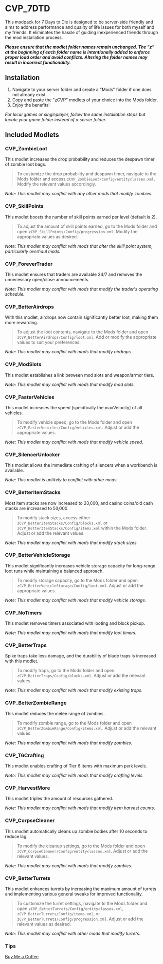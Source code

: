 # CVP_7DTD

This modpack for 7 Days to Die is designed to be server-side friendly and aims to address performance and quality of life issues for both myself and my friends. It eliminates the hassle of guiding inexperienced friends through the mod installation process.

***Please ensure that the modlet folder names remain unchanged. The "z" at the beginning of each folder name is intentionally added to enforce proper load order and avoid conflicts. Altering the folder names may result in incorrect functionality.***

## Installation

1. Navigate to your server folder and create a "Mods" folder if one does not already exist.
2. Copy and paste the "zCVP" modlets of your choice into the Mods folder.
3. Enjoy the benefits!

*For local games or singleplayer, follow the same installation steps but locate your game folder instead of a server folder.*

## Included Modlets

### CVP_ZombieLoot
This modlet increases the drop probability and reduces the despawn timer of zombie loot bags.

> To customize the drop probability and despawn timer, navigate to the Mods folder and access `zCVP_ZombieLoot/Config/entityclasses.xml`. Modify the relevant values accordingly.

*Note: This modlet may conflict with any other mods that modify zombies.*

### CVP_SkillPoints
This modlet boosts the number of skill points earned per level (default is 2).

> To adjust the amount of skill points earned, go to the Mods folder and open `zCVP_SkillPoints/Config/progression.xml`. Modify the appropriate values as desired.

*Note: This modlet may conflict with mods that alter the skill point system, particularly overhaul mods.*

### CVP_ForeverTrader
This modlet ensures that traders are available 24/7 and removes the unnecessary open/close announcements.

*Note: This modlet may conflict with mods that modify the trader's operating schedule.*

### CVP_BetterAirdrops
With this modlet, airdrops now contain significantly better loot, making them more rewarding.

> To adjust the loot contents, navigate to the Mods folder and open `zCVP_BetterAirdrops/Config/loot.xml`. Add or modify the appropriate values to suit your preferences.

*Note: This modlet may conflict with mods that modify airdrops.*

### CVP_ModSlots
This modlet establishes a link between mod slots and weapon/armor tiers.

*Note: This modlet may conflict with mods that modify mod slots.*

### CVP_FasterVehicles
This modlet increases the speed (specifically the maxVelocity) of all vehicles.

> To modify vehicle speed, go to the Mods folder and open `zCVP_FasterVehicles/Config/vehicles.xml`. Adjust or add the appropriate values.

*Note: This modlet may conflict with mods that modify vehicle speed.*

### CVP_SilencerUnlocker
This modlet allows the immediate crafting of silencers when a workbench is available.

*Note: This modlet is unlikely to conflict with other mods.*

### CVP_BetterItemStacks
Most item stacks are now increased to 30,000, and casino coins/old cash stacks are increased to 50,000.

> To modify stack sizes, access either `zCVP_BetterItemStacks/Config/blocks.xml` or `zCVP_BetterItemStacks/Config/items.xml` within the Mods folder. Adjust or add the relevant values.

*Note: This modlet may conflict with mods that modify stack sizes.*

### CVP_BetterVehicleStorage
This modlet significantly increases vehicle storage capacity for long-range loot runs while maintaining a balanced approach.

> To modify storage capacity, go to the Mods folder and open `zCVP_BetterVehicleStorage/Config/loot.xml`. Adjust or add the appropriate values.

*Note: This modlet may conflict with mods that modify vehicle storage.*

### CVP_NoTimers
This modlet removes timers associated with looting and block pickup.

*Note: This modlet may conflict with mods that modify loot timers.*

### CVP_BetterTraps
Spike traps take less damage, and the durability of blade traps is increased with this modlet.

> To modify traps, go to the Mods folder and open `zCVP_BetterTraps/Config/blocks.xml`. Adjust or add the relevant values.

*Note: This modlet may conflict with mods that modify existing traps.*

### CVP_BetterZombieRange
This modlet reduces the melee range of zombies.

> To modify zombie range, go to the Mods folder and open `zCVP_BetterZombieRange/Config/items.xml`. Adjust or add the relevant values.

*Note: This modlet may conflict with mods that modify zombies.*

### CVP_T6Crafting
This modlet enables crafting of Tier 6 items with maximum perk levels.

*Note: This modlet may conflict with mods that modify crafting levels.*

### CVP_HarvestMore
This modlet triples the amount of resources gathered.

*Note: This modlet may conflict with mods that modify item harvest counts.*

### CVP_CorpseCleaner
This modlet automatically cleans up zombie bodies after 10 seconds to reduce lag.

> To modify the cleanup settings, go to the Mods folder and open `zCVP_CorpseCleaner/Config/entityclasses.xml`. Adjust or add the relevant values.

*Note: This modlet may conflict with mods that modify zombies.*

### CVP_BetterTurrets
This modlet enhances turrets by increasing the maximum amount of turrets and implementing various general tweaks for improved functionality.

> To customize the turret settings, navigate to the Mods folder and open `zCVP_BetterTurrets/Config/entityclasses.xml`, `zCVP_BetterTurrets/Config/items.xml`, or `zCVP_BetterTurrets/Config/progression.xml`. Adjust or add the relevant values as desired.

*Note: This modlet may conflict with other mods that modify turrets.*

### Tips
[Buy Me a Coffee](https://www.buymeacoffee.com/arieslr)
